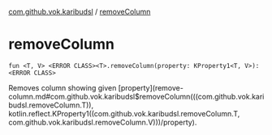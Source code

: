 [com.github.vok.karibudsl](index.md) / [removeColumn](.)

# removeColumn

`fun <T, V> <ERROR CLASS><T>.removeColumn(property: KProperty1<T, V>): <ERROR CLASS>`

Removes column showing given [property](remove-column.md#com.github.vok.karibudsl$removeColumn(((com.github.vok.karibudsl.removeColumn.T)), kotlin.reflect.KProperty1((com.github.vok.karibudsl.removeColumn.T, com.github.vok.karibudsl.removeColumn.V)))/property).

